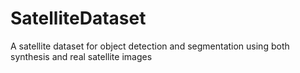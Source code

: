 # SatelliteDataset
A satellite dataset for object detection and segmentation using both synthesis and real satellite images
